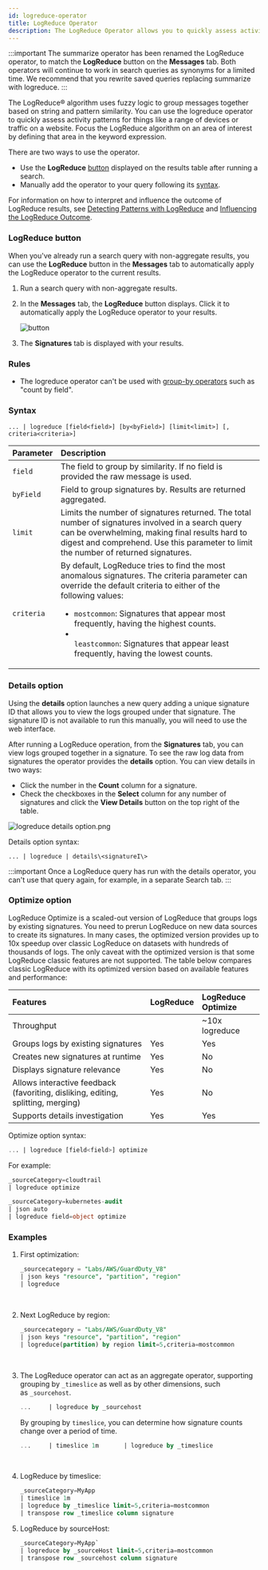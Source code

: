 ```yaml
---
id: logreduce-operator
title: LogReduce Operator
description: The LogReduce Operator allows you to quickly assess activity patterns for things like a range of devices or traffic on a website.
---
```


:::important
The summarize operator has been renamed the LogReduce operator, to match the **LogReduce** button on the **Messages** tab. Both operators will continue to work in search queries as synonyms for a limited time. We recommend that you rewrite saved queries replacing summarize with logreduce.
:::

The LogReduce&reg; algorithm uses fuzzy logic to group messages together based on string and pattern similarity. You can use the logreduce operator to quickly assess activity patterns for things like a range of devices or traffic on a website. Focus the LogReduce algorithm on an area of interest by defining that area in the keyword expression.

There are two ways to use the operator.

* Use the **LogReduce** [button](#logreduce-button) displayed on the results table after running a search.
* Manually add the operator to your query following its [syntax](#syntax).

For information on how to interpret and influence the outcome of LogReduce results, see [Detecting Patterns with LogReduce](detect-patterns-with-logreduce.md) and [Influencing the LogReduce Outcome](influence-the-logreduce-outcome.md).

### LogReduce button

When you've already run a search query with non-aggregate results, you can use the **LogReduce** button in the **Messages** tab to automatically apply the LogReduce operator to the current results.

1. Run a search query with non-aggregate results.
1. In the **Messages** tab, the **LogReduce** button displays. Click it to automatically apply the LogReduce operator to your results.  

    ![button](/img/search/logreduce/logreduce-button.png)
     
1. The **Signatures** tab is displayed with your results. 

### Rules

* The logreduce operator can't be used with [group-by operators](/docs/search/search-query-language/group-aggregate-operators) such as "count by field".

### Syntax

`... | logreduce [field<field>] [by<byField>] [limit<limit>] [, criteria<criteria>]`

| Parameter | Description |
| :-- | :-- |
| `field` | The field to group by similarity. If no field is provided the raw message is used. |
| `byField` | Field to group signatures by. Results are returned aggregated. |
| `limit` | Limits the number of signatures returned. The total number of signatures involved in a search query can be overwhelming, making final results hard to digest and comprehend. Use this parameter to limit the number of returned signatures. |
| `criteria` | By default, LogReduce tries to find the most anomalous signatures. The criteria parameter can override the default criteria to either of the following values:<ul><li>`mostcommon`: Signatures that appear most frequently, having the highest counts.<li></li>`leastcommon`: Signatures that appear least frequently, having the lowest counts.</li></ul> |

### Details option

Using the **details** option launches a new query adding a unique signature ID that allows you to view the logs grouped under that signature. The signature ID is not available to run this manually, you will need to use the web interface.

After running a LogReduce operation, from the **Signatures** tab, you can view logs grouped together in a signature. To see the raw log data from signatures the operator provides the **details** option. You can view details in two ways:

* Click the number in the **Count** column for a signature.
* Check the checkboxes in the **Select** column for any number of signatures and click the **View Details** button on the top right of the table.

![logreduce details option.png](/img/search/logreduce/logreduce-details-option.png)

Details option syntax:

`... | logreduce | details\<signatureI\>`

:::important
Once a LogReduce query has run with the details operator, you can't use that query again, for example, in a separate Search tab.
:::

### Optimize option

LogReduce Optimize is a scaled-out version of LogReduce that groups logs by existing signatures. You need to prerun LogReduce on new data sources to create its signatures. In many cases, the optimized version provides up to 10x speedup over classic LogReduce on datasets with hundreds of thousands of logs. The only caveat with the optimized version is that some LogReduce classic features are not supported. The table below compares classic LogReduce with its optimized version based on available features and performance:

| Features | LogReduce | LogReduce Optimize |
| :-- | :-- | :-- |
| Throughput |   | \~10x logreduce |
| Groups logs by existing signatures | Yes | Yes |
| Creates new signatures at runtime | Yes | No |
| Displays signature relevance | Yes | No |
| Allows interactive feedback (favoriting, disliking, editing, splitting, merging) | Yes | No |
| Supports details investigation | Yes | Yes |

Optimize option syntax:

```sql
... | logreduce [field<field>] optimize
```

For example:

```sql
_sourceCategory=cloudtrail  
| logreduce optimize
```


```sql
_sourceCategory=kubernetes-audit
| json auto
| logreduce field=object optimize
```

### Examples

1. First optimization:

    ```sql
    _sourcecategory = "Labs/AWS/GuardDuty_V8"
    | json keys "resource", "partition", "region"
    | logreduce
    ```
     
1. Next LogReduce by region:

    ```sql
    _sourcecategory = "Labs/AWS/GuardDuty_V8"
    | json keys "resource", "partition", "region"
    | logreduce(partition) by region limit=5,criteria=mostcommon
    ```
     
1. The LogReduce operator can act as an aggregate operator, supporting grouping by `_timeslice` as well as by other dimensions, such as `_sourcehost`.  

    ```sql
    ...     | logreduce by _sourcehost
    ```

    By grouping by `timeslice`, you can determine how signature counts
    change over a period of time.   

    ```sql
    ...     | timeslice 1m       | logreduce by _timeslice
    ```  

     
1. LogReduce by timeslice:

    ```sql
    _sourceCategory=MyApp
    | timeslice 1m
    | logreduce by _timeslice limit=5,criteria=mostcommon
    | transpose row _timeslice column signature
    ```

1. LogReduce by sourceHost:

    ```sql
    _sourceCategory=MyApp`  
    | logreduce by _sourceHost limit=5,criteria=mostcommon
    | transpose row _sourcehost column signature
    ```
